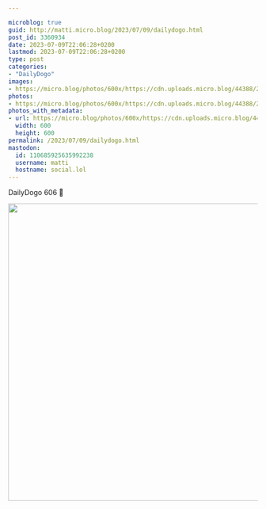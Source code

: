 ```yaml
---

microblog: true
guid: http://matti.micro.blog/2023/07/09/dailydogo.html
post_id: 3360934
date: 2023-07-09T22:06:28+0200
lastmod: 2023-07-09T22:06:28+0200
type: post
categories:
- "DailyDogo"
images:
- https://micro.blog/photos/600x/https://cdn.uploads.micro.blog/44388/2023/bfeaf96f75eb4bb7b52e4bac7a782645.jpg
photos:
- https://micro.blog/photos/600x/https://cdn.uploads.micro.blog/44388/2023/bfeaf96f75eb4bb7b52e4bac7a782645.jpg
photos_with_metadata:
- url: https://micro.blog/photos/600x/https://cdn.uploads.micro.blog/44388/2023/bfeaf96f75eb4bb7b52e4bac7a782645.jpg
  width: 600
  height: 600
permalink: /2023/07/09/dailydogo.html
mastodon:
  id: 110685925635992238
  username: matti
  hostname: social.lol
---
```

DailyDogo 606 🐶

<img src="https://micro.blog/photos/600x/https://blog.martin-haehnel.de/uploads/2023/bfeaf96f75eb4bb7b52e4bac7a782645.jpg" width="600" height="600" alt="" />
